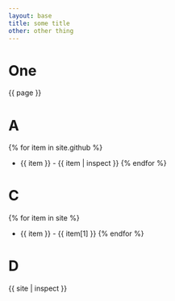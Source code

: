 ```yaml
---
layout: base
title: some title
other: other thing 
---
```


# One
{{ page }}

# A
{% for item in site.github %}
-  {{ item }} - {{ item | inspect }}
{% endfor %}

# C
{% for item in site %}
-  {{ item }} - {{ item[1] }}
{% endfor %}

# D

{{ site | inspect }}
